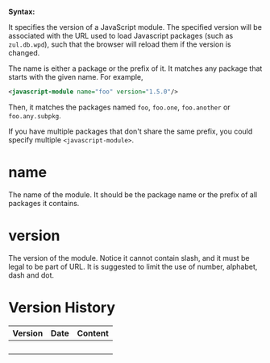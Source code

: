 **Syntax:**

<javascript-module name="''name''" version="''version''"/>

It specifies the version of a JavaScript module. The specified version
will be associated with the URL used to load Javascript packages (such
as `zul.db.wpd`), such that the browser will reload them if the version
is changed.

The name is either a package or the prefix of it. It matches any package
that starts with the given name. For example,

``` xml
<javascript-module name="foo" version="1.5.0"/>
```

Then, it matches the packages named `foo`, `foo.one`, `foo.another` or
`foo.any.subpkg`.

If you have multiple packages that don't share the same prefix, you
could specify multiple `<javascript-module>`.

# name

The name of the module. It should be the package name or the prefix of
all packages it contains.

# version

The version of the module. Notice it cannot contain slash, and it must
be legal to be part of URL. It is suggested to limit the use of number,
alphabet, dash and dot.

# Version History

| Version | Date | Content |
|---------|------|---------|
|         |      |         |
